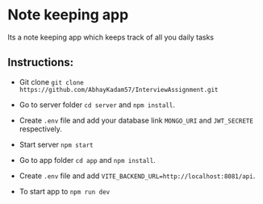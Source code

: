 <h1>Note keeping app</h1>

<p>Its a note keeping app which keeps track of all you daily tasks</p>

<h2>Instructions:</h2>

- Git clone `git clone https://github.com/AbhayKadam57/InterviewAssignment.git`
- Go to server folder `cd server` and `npm install`.

- Create `.env` file and add your database link `MONGO_URI` and `JWT_SECRETE` respectively.

- Start server `npm start`

- Go to app folder `cd app` and `npm install`.

- Create `.env` file and add `VITE_BACKEND_URL=http://localhost:8081/api`.

- To start app to `npm run dev`
